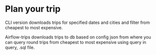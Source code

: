 # Plan your trip

CLI version downloads trips for specified dates and cities and filter from cheapest to most expensive.

Airflow-trips downloads trips to db based on config json from where you can query round trips from cheapest to most expensive using query in query,
.sql file.
